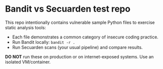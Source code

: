# Bandit vs Secuarden test repo

This repo intentionally contains vulnerable sample Python files to exercise static analysis tools:
- Each file demonstrates a common category of insecure coding practice.
- Run Bandit locally: `bandit -r .`
- Run Secuarden scans (your usual pipeline) and compare results.

**DO NOT** run these on production or on internet-exposed systems. Use an isolated VM/container.